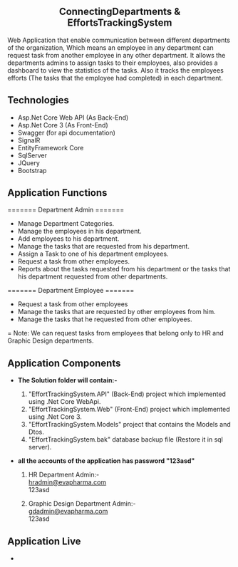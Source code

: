 <h2 align="center"> ConnectingDepartments & EffortsTrackingSystem </h2>
Web Application that enable communication between different departments of the organization, Which means an employee in any department can request task from another employee in any other department.
It allows the departments admins to assign tasks to their employees, also provides a dashboard to view the statistics of the tasks.
Also it tracks the employees efforts (The tasks that the employee had completed) in each department.

## Technologies

- Asp.Net Core Web API (As Back-End)
- Asp.Net Core 3 (As Front-End)
- Swagger (for api documentation)
- SignalR
- EntityFramework Core
- SqlServer
- JQuery
- Bootstrap

## Application Functions

======= Department Admin =======

- Manage Department Categories.
- Manage the employees in his department.
- Add employees to his department.
- Manage the tasks that are requested from his department.
- Assign a Task to one of his department employees.
- Request a task from other employees.
- Reports about the tasks requested from his department or the tasks that his department requested from other departments.

======= Department Employee =======

- Request a task from other employees
- Manage the tasks that are requested by other employees from him.
- Manage the tasks that he requested from other employees.

= Note: We can request tasks from employees that belong only to HR and Graphic Design departments.


## Application Components

- <b>The Solution folder will contain:-</b>
  1. "EffortTrackingSystem.API" (Back-End) project which implemented using .Net Core WebApi.
  2. "EffortTrackingSystem.Web" (Front-End) project which implemented using .Net Core 3.
  3. "EffortTrackingSystem.Models" project that contains the Models and Dtos.
  4. "EffortTrackingSystem.bak" database backup file (Restore it in sql server).

- <b>all the accounts of the application has password "123asd"</b>
  
  1. HR Department Admin:-<br>
  hradmin@evapharma.com<br>
  123asd

  2. Graphic Design Department Admin:-<br>
  gdadmin@evapharma.com<br>
  123asd

## Application Live
- 

